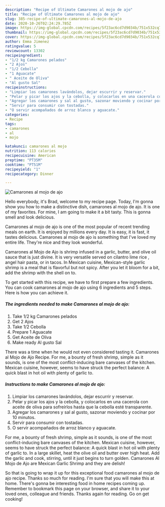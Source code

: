 ```yaml
---
description: "Recipe of Ultimate Camarones al mojo de ajo"
title: "Recipe of Ultimate Camarones al mojo de ajo"
slug: 385-recipe-of-ultimate-camarones-al-mojo-de-ajo
date: 2020-10-26T02:24:29.785Z
image: https://img-global.cpcdn.com/recipes/5f23ac6cd7d9034b/751x532cq70/camarones-al-mojo-de-ajo-foto-principal.jpg
thumbnail: https://img-global.cpcdn.com/recipes/5f23ac6cd7d9034b/751x532cq70/camarones-al-mojo-de-ajo-foto-principal.jpg
cover: https://img-global.cpcdn.com/recipes/5f23ac6cd7d9034b/751x532cq70/camarones-al-mojo-de-ajo-foto-principal.jpg
author: Emma Jimenez
ratingvalue: 5
reviewcount: 13302
recipeingredient:
- "1/2 kg Camarones pelados"
- "2 Ajos"
- "1/2 Cebolla"
- "1 Aguacate"
- " Aceite de Oliva"
- "Al gusto Sal"
recipeinstructions:
- "Limpiar los camarones lavándolos, dejar escurrir y reservar."
- "Pelar y picar los ajos y la cebolla, y colocarlos en una cacerola con aceite de oliva para sofreírlos hasta que la cebolla esté transparente."
- "Agregar los camarones y sal al gusto, sazonar moviendo y cocinar por 10 minutos."
- "Servir para consumir con tostadas."
- "O servir acompañados de arroz blanco y aguacate."
categories:
- Recipe
tags:
- camarones
- al
- mojo

katakunci: camarones al mojo 
nutrition: 113 calories
recipecuisine: American
preptime: "PT35M"
cooktime: "PT51M"
recipeyield: "1"
recipecategory: Dinner

---
```



![Camarones al mojo de ajo](https://img-global.cpcdn.com/recipes/5f23ac6cd7d9034b/751x532cq70/camarones-al-mojo-de-ajo-foto-principal.jpg)

Hello everybody, it's Brad, welcome to my recipe page. Today, I'm gonna show you how to make a distinctive dish, camarones al mojo de ajo. It is one of my favorites. For mine, I am going to make it a bit tasty. This is gonna smell and look delicious.

Camarones al mojo de ajo is one of the most popular of recent trending meals on earth. It is enjoyed by millions every day. It is easy, it is fast, it tastes delicious. Camarones al mojo de ajo is something that I've loved my entire life. They're nice and they look wonderful.

Camarones al Mojo de Ajo is shrimp infused in a garlic, butter, and olive oil sauce that is just divine. It is very versatile served on cilantro lime rice , angel hair pasta, or in tacos. In Mexican cuisine, Mexican-style garlic shrimp is a meal that is flavorful but not spicy. After you let it bloom for a bit, add the shrimp with the shell on to.


To get started with this recipe, we have to first prepare a few ingredients. You can cook camarones al mojo de ajo using 6 ingredients and 5 steps. Here is how you can achieve it.

<!--inarticleads1-->

##### The ingredients needed to make Camarones al mojo de ajo:

1. Take 1/2 kg Camarones pelados
1. Get 2 Ajos
1. Take 1/2 Cebolla
1. Prepare 1 Aguacate
1. Get  Aceite de Oliva
1. Make ready Al gusto Sal


There was a time when he would not even considered tasting it. Camarones al Mojo de Ajo Recipe. For me, a bounty of fresh shrimp, simple as it sounds, is one of the most conflict-inducing bare canvases of the kitchen. Mexican cuisine, however, seems to have struck the perfect balance: A quick blast in hot oil with plenty of garlic to. 

<!--inarticleads2-->

##### Instructions to make Camarones al mojo de ajo:

1. Limpiar los camarones lavándolos, dejar escurrir y reservar.
1. Pelar y picar los ajos y la cebolla, y colocarlos en una cacerola con aceite de oliva para sofreírlos hasta que la cebolla esté transparente.
1. Agregar los camarones y sal al gusto, sazonar moviendo y cocinar por 10 minutos.
1. Servir para consumir con tostadas.
1. O servir acompañados de arroz blanco y aguacate.


For me, a bounty of fresh shrimp, simple as it sounds, is one of the most conflict-inducing bare canvases of the kitchen. Mexican cuisine, however, seems to have struck the perfect balance: A quick blast in hot oil with plenty of garlic to. In a large skillet, heat the olive oil and butter over high heat. Add the garlic and cook, stirring, until it just begins to turn golden. Camarones Al Mojo de Ajo are Mexican Garlic Shrimp and they are delish! 

So that is going to wrap it up for this exceptional food camarones al mojo de ajo recipe. Thanks so much for reading. I'm sure that you will make this at home. There's gonna be interesting food in home recipes coming up. Remember to bookmark this page on your browser, and share it to your loved ones, colleague and friends. Thanks again for reading. Go on get cooking!
